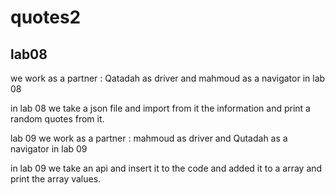 # quotes2

## lab08
we work as a partner : Qatadah as driver and mahmoud as a navigator in lab 08

in lab 08 we take a json file and import from it the information and print a random quotes from it.

lab 09
we work as a partner : mahmoud as driver and Qutadah as a navigator in lab 09

in lab 09 we take an api and insert it to the code and added it to a array and print the array values.